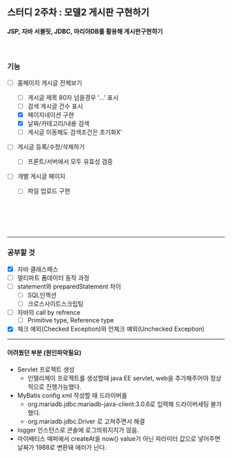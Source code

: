 ## 스터디 2주차  : 모델2 게시판 구현하기

#### JSP, 자바 서블릿, JDBC, 마리아DB를 활용해 게시판구현하기
<br />

### 기능

- [ ] 홈페이지 게시글 전체보기

  - [ ] 게시글 제목 80자 넘을경우 '...' 표시
  - [ ] 검색 게시글 건수 표시
  - [x] 페이지네이션 구현
  - [x] 날짜/카테고리/내용 검색
  - [ ] 게시글 이동해도 검색조건은 초기화X'

- [ ] 게시글 등록/수정/삭제하기

  - [ ] 프론트/서버에서 모두 유효성 검증

- [ ] 개별 게시글 페이지

  - [ ] 파일 업로드 구현

<br/>
<br/>
<br/>
<br/>

___

### 공부할 것

- [x] 자바 클래스패스 
- [ ] 멀티파트 폼데이터 동작 과정
- [ ] statement와 preparedStatement 차이
  - [ ] SQL인젝션
  - [ ] 크로스사이트스크립팅
- [ ] 자바의 call by refrence
  - [ ] Primitive type, Reference type
 - [x] 체크 예외(Checked Exception)와 언체크 예외(Unchecked Exception)  

___
#### 어려웠던 부분 (원인파악필요)
- Servlet 프로젝트 생성
  - 인텔리제이 프로젝트를 생성할때 java EE servlet, web을 추가해주어야 정상적으로 진행가능했다.
- MyBatis config xml 작성할 때 드라이버를
  - org.mariadb.jdbc:mariadb-java-client:3.0.6로 입력해 드라이버세팅 불가했다.
  - org.mariadb.jdbc.Driver 로 고쳐주면서 해결
- logger 인스턴스로 콘솔에 로그띄워지지가 않음.
- 마이배티스 매퍼에서 createAt을 now() value가 아닌 파라미터 값으로 넣어주면 날짜가 1988로 변환돼 에러가 난다.

